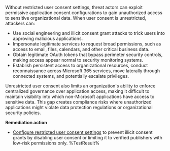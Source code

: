 Without restricted user consent settings, threat actors can exploit permissive application consent configurations to gain unauthorized access to sensitive organizational data. When user consent is unrestricted, attackers can:

- Use social engineering and illicit consent grant attacks to trick users into approving malicious applications.
- Impersonate legitimate services to request broad permissions, such as access to email, files, calendars, and other critical business data.
- Obtain legitimate OAuth tokens that bypass perimeter security controls, making access appear normal to security monitoring systems.
- Establish persistent access to organizational resources, conduct reconnaissance across Microsoft 365 services, move laterally through connected systems, and potentially escalate privileges.

Unrestricted user consent also limits an organization's ability to enforce centralized governance over application access, making it difficult to maintain visibility into which non-Microsoft applications have access to sensitive data. This gap creates compliance risks where unauthorized applications might violate data protection regulations or organizational security policies.

**Remediation action**

-  [Configure restricted user consent settings](https://learn.microsoft.com/en-us/entra/identity/enterprise-apps/configure-user-consent?wt.mc_id=zerotrustrecommendations_automation_content_cnl_csasci) to prevent illicit consent grants by disabling user consent or limiting it to verified publishers with low-risk permissions only.<!--- Results --->
%TestResult%

